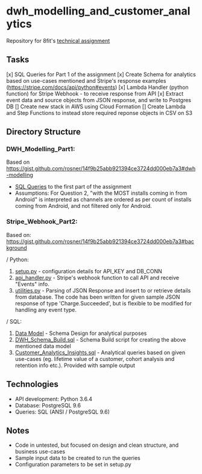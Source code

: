 # dwh_modelling_and_customer_analytics
Repository for 8fit's [technical assignment](https://gist.github.com/rosner/14f9b25abb921394ce3724dd000eb7a3)
 
## Tasks
[x] SQL Queries for Part 1 of the assignment 
[x] Create Schema for analytics based on use-cases mentioned and Stripe's response examples (https://stripe.com/docs/api/python#events)
[x] Lambda Handler (python function) for Stripe Webhook - to receive response from API
[x] Extract event data and source objects from JSON response, and write to Postgres DB
[] Create new stack in AWS using Cloud Formation
[] Create Lambda and Step Functions to instead store required reponse objects in CSV on S3

## Directory Structure

### DWH_Modelling_Part1: 
Based on https://gist.github.com/rosner/14f9b25abb921394ce3724dd000eb7a3#dwh-modelling
* [SQL Queries](https://github.com/sejalv/dwh_modelling_and_customer_analytics/blob/master/DWH_Modelling_Part1/SQL_queries_analytics.sql) to the first part of the assignment
* Assumptions: For Question 2, "with the MOST installs coming in from Android" is interpreted as channels are ordered as per count of installs coming from Android, and not filtered only for Android.

### Stripe_Webhook_Part2: 
Based on: https://gist.github.com/rosner/14f9b25abb921394ce3724dd000eb7a3#background 

/ Python:
1. [setup.py](https://github.com/sejalv/dwh_modelling_and_customer_analytics/blob/master/Stripe_Webhook_Part2/Python/setup.py) - configuration details for API_KEY and DB_CONN
2. [api_handler.py](https://github.com/sejalv/dwh_modelling_and_customer_analytics/blob/master/Stripe_Webhook_Part2/Python/api_handler.py) - Stripe's webhook function to call API and receive "Events" info.
3. [utilities.py](https://github.com/sejalv/dwh_modelling_and_customer_analytics/blob/master/Stripe_Webhook_Part2/Python/utilities.py) - Parsing of JSON Response and insert to or retrieve details from database. The code has been written for given sample JSON response of type 'Charge.Succeeded', but is flexible to be modified for handling any event type. 

/ SQL:
1. [Data Model](https://github.com/sejalv/dwh_modelling_and_customer_analytics/blob/master/Stripe_Webhook_Part2/SQL/8fit%20-%20Analytics%20-%20Data%20Model.pdf) - Schema Design for analytical purposes
2. [DWH_Schema_Build.sql](https://github.com/sejalv/dwh_modelling_and_customer_analytics/blob/master/Stripe_Webhook_Part2/SQL/DWH_Schema_Build.sql) - Schema Build script for creating the above mentioned data model
3. [Customer_Analytics_Insights.sql](https://github.com/sejalv/dwh_modelling_and_customer_analytics/blob/master/Stripe_Webhook_Part2/SQL/Customer_Analytics_Insights.sql) - Analytical queries based on given use-cases (eg. lifetime value of a customer, cohort analysis and retention info etc.). Provided with sample output
 

## Technologies
* API development: Python 3.6.4
* Database: PostgreSQL 9.6
* Queries: SQL (ANSI / PostgreSQL 9.6)
 

## Notes
* Code in untested, but focused on design and clean structure, and business use-cases
* Sample input data to be created to run the queries
* Configuration parameters to be set in setup.py
